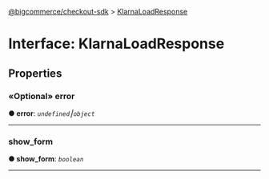 [@bigcommerce/checkout-sdk](../README.md) > [KlarnaLoadResponse](../interfaces/klarnaloadresponse.md)



# Interface: KlarnaLoadResponse


## Properties
<a id="error"></a>

### «Optional» error

**●  error**:  *`undefined`⎮`object`* 






___

<a id="show_form"></a>

###  show_form

**●  show_form**:  *`boolean`* 






___


